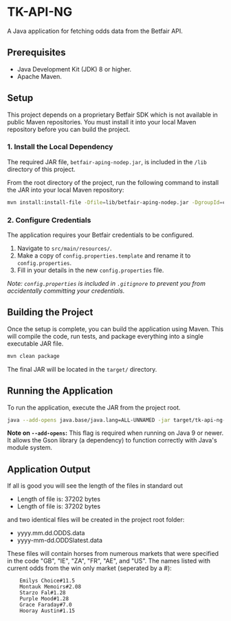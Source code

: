 # TK-API-NG

A Java application for fetching odds data from the Betfair API.

## Prerequisites

*   Java Development Kit (JDK) 8 or higher.
*   Apache Maven.

## Setup

This project depends on a proprietary Betfair SDK which is not available in public Maven repositories. You must install it into your local Maven repository before you can build the project.

### 1. Install the Local Dependency

The required JAR file, `betfair-aping-nodep.jar`, is included in the `/lib` directory of this project.

From the root directory of the project, run the following command to install the JAR into your local Maven repository:
```bash
mvn install:install-file -Dfile=lib/betfair-aping-nodep.jar -DgroupId=com.betfair.aping -DartifactId=betfair-aping-sdk -Dversion=1.0 -Dpackaging=jar
```

### 2. Configure Credentials

The application requires your Betfair credentials to be configured.

1.  Navigate to `src/main/resources/`.
2.  Make a copy of `config.properties.template` and rename it to `config.properties`.
3.  Fill in your details in the new `config.properties` file.

*Note: `config.properties` is included in `.gitignore` to prevent you from accidentally committing your credentials.*

## Building the Project

Once the setup is complete, you can build the application using Maven. This will compile the code, run tests, and package everything into a single executable JAR file.

```bash
mvn clean package
```

The final JAR will be located in the `target/` directory.

## Running the Application

To run the application, execute the JAR from the project root.


```bash
java --add-opens java.base/java.lang=ALL-UNNAMED -jar target/tk-api-ng-1.0-SNAPSHOT.jar
```

**Note on `--add-opens`:** This flag is required when running on Java 9 or newer. It allows the Gson library (a dependency) to function correctly with Java's module system.

## Application Output

If all is good you will see the length of the files in standard out

   - Length of file is: 37202 bytes
   - Length of file is: 37202 bytes

and two identical files will be created in the project root folder:

   - yyyy.mm.dd.ODDS.data
   - yyyy-mm-dd.ODDSlatest.data

   These files will contain horses from numerous markets that were specified in the code "GB", "IE", "ZA", "FR", "AE", and "US".  The names listed with current odds from the win only market (seperated by a #):

        Emilys Choice#11.5
        Montauk Memoirs#2.08
        Starzo Fal#1.28
        Purple Mood#1.28
        Grace Faraday#7.0
        Hooray Austin#1.15